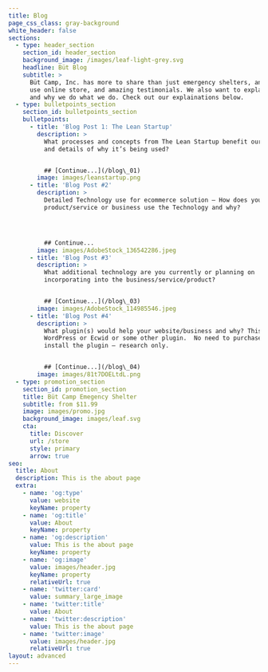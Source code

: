 ```yaml
---
title: Blog
page_css_class: gray-background
white_header: false
sections:
  - type: header_section
    section_id: header_section
    background_image: /images/leaf-light-grey.svg
    headline: Büt Blog
    subtitle: >
      Büt Camp, Inc. has more to share than just emergency shelters, an easy to
      use online store, and amazing testimonials. We also want to explain how
      and why we do what we do. Check out our explainations below.
  - type: bulletpoints_section
    section_id: bulletpoints_section
    bulletpoints:
      - title: 'Blog Post 1: The Lean Startup'
        description: >
          What processes and concepts from The Lean Startup benefit our business
          and details of why it’s being used?


          ## [Continue...](/blog\_01)
        image: images/leanstartup.png
      - title: 'Blog Post #2'
        description: >
          Detailed Technology use for ecommerce solution – How does your
          product/service or business use the Technology and why?




          ## Continue...
        image: images/AdobeStock_136542286.jpeg
      - title: 'Blog Post #3'
        description: >
          What additional technology are you currently or planning on
          incorporating into the business/service/product?


          ## [Continue...](/blog\_03)
        image: images/AdobeStock_114985546.jpeg
      - title: 'Blog Post #4'
        description: >
          What plugin(s) would help your website/business and why? This can be a
          WordPress or Ecwid or some other plugin.  No need to purchase or
          install the plugin – research only.


          ## [Continue...](/blog\_04)
        image: images/81t7DOELtdL.png
  - type: promotion_section
    section_id: promotion_section
    title: Büt Camp Emegency Shelter
    subtitle: from $11.99
    image: images/promo.jpg
    background_image: images/leaf.svg
    cta:
      title: Discover
      url: /store
      style: primary
      arrow: true
seo:
  title: About
  description: This is the about page
  extra:
    - name: 'og:type'
      value: website
      keyName: property
    - name: 'og:title'
      value: About
      keyName: property
    - name: 'og:description'
      value: This is the about page
      keyName: property
    - name: 'og:image'
      value: images/header.jpg
      keyName: property
      relativeUrl: true
    - name: 'twitter:card'
      value: summary_large_image
    - name: 'twitter:title'
      value: About
    - name: 'twitter:description'
      value: This is the about page
    - name: 'twitter:image'
      value: images/header.jpg
      relativeUrl: true
layout: advanced
---
```

